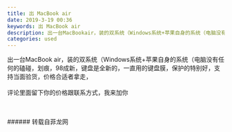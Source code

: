 ```yaml
---
title: 出 MacBook air
date: 2019-3-19 00:36
keywords: 出 MacBook air
description: 出一台MacBookair，装的双系统（Windows系统+苹果自身的系统（电脑没有任何的磕碰，划痕，98成新，键盘是全新的，一直用的键盘膜，保护的特别好，支持当面验货，价格合适者拿走，评论里面留下你的价格跟联系方式，我来加你
categories: used
---
```

<td class="t_f" id="postmessage_3253295">

出一台MacBook air，装的双系统（Windows系统+苹果自身的系统（电脑没有任何的磕碰，划痕，98成新，键盘是全新的，一直用的键盘膜，保护的特别好，支持当面验货，价格合适者拿走，<br/>
<br/>
评论里面留下你的价格跟联系方式，我来加你<br/>
<img alt="" border="0" class="zoom" data-cf-modified-725e31046bf601a29287ae8b-="" file="http://www.flw.ph/data/appbyme/upload/image/201903/19/iowZEPqGiLg4.jpg" id="aimg_H3Pa3" lazyloadthumb="1" onclick="" onmouseover="" src="http://www.flw.ph/data/appbyme/upload/image/201903/19/iowZEPqGiLg4.jpg"/><br/>
<br/>
<img alt="" border="0" class="zoom" data-cf-modified-725e31046bf601a29287ae8b-="" file="http://www.flw.ph/data/appbyme/upload/image/201903/19/JgdQpyGxnrAS.jpg" id="aimg_UiT8f" lazyloadthumb="1" onclick="" onmouseover="" src="http://www.flw.ph/data/appbyme/upload/image/201903/19/JgdQpyGxnrAS.jpg"/><br/>
<br/>
</td>
###### 转载自菲龙网